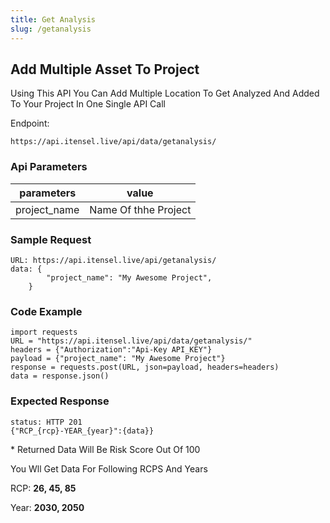 ```yaml
---
title: Get Analysis
slug: /getanalysis
---
```


## Add Multiple Asset To Project

Using This API You Can Add Multiple Location To Get Analyzed And Added To Your Project In One Single API Call

Endpoint:
```
https://api.itensel.live/api/data/getanalysis/
```

### Api Parameters

| parameters        | value                             |
| ---------------- | --------------------------------- |
| project_name              | Name Of thhe Project    |

### Sample Request
```
URL: https://api.itensel.live/api/getanalysis/
data: {
		"project_name": "My Awesome Project",
    }
```
### Code Example

```
import requests
URL = "https://api.itensel.live/api/data/getanalysis/"
headers = {"Authorization":"Api-Key API_KEY"}
payload = {"project_name": "My Awesome Project"}
response = requests.post(URL, json=payload, headers=headers)
data = response.json()
```

### Expected Response
```
status: HTTP 201
{"RCP_{rcp}-YEAR_{year}":{data}}
```
\* Returned Data Will Be Risk Score Out Of 100

You Wll Get Data For Following RCPS And Years

RCP: **26, 45, 85**

Year: **2030, 2050**